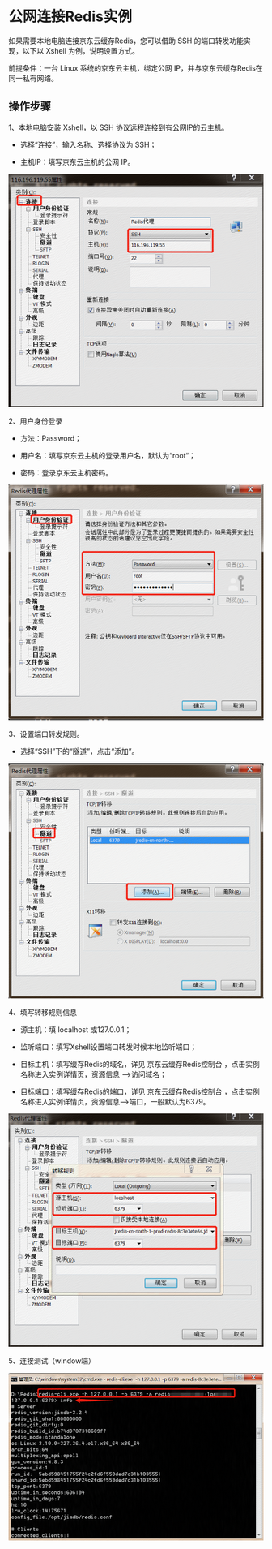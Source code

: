 # 公网连接Redis实例

如果需要本地电脑连接京东云缓存Redis，您可以借助 SSH 的端口转发功能实现，以下以 Xshell 为例，说明设置方式。

前提条件：一台 Linux 系统的京东云主机，绑定公网 IP，并与京东云缓存Redis在同一私有网络。

## 操作步骤

1、本地电脑安装 Xshell，以 SSH 协议远程连接到有公网IP的云主机。

- 选择“连接”，输入名称、选择协议为 SSH；

- 主机IP：填写京东云主机的公网 IP。

![1](../../../../image/Redis/1.png)

2、用户身份登录

- 方法：Password；

- 用户名：填写京东云主机的登录用户名，默认为“root“；

- 密码：登录京东云主机密码。

![2](../../../../image/Redis/2.png)

3、设置端口转发规则。

- 选择“SSH”下的“隧道”，点击“添加”。

![3](../../../../image/Redis/3.png)

4、填写转移规则信息

- 源主机：填 localhost 或127.0.0.1；

- 监听端口：填写Xshell设置端口转发时候本地监听端口；

- 目标主机：填写缓存Redis的域名，详见 京东云缓存Redis控制台 ，点击实例名称进入实例详情页，资源信息 –>访问域名；

- 目标端口：填写缓存Redis的端口，详见 京东云缓存Redis控制台 ，点击实例名称进入实例详情页，资源信息–>端口，一般默认为6379。

![4](../../../../image/Redis/4.png)

5、连接测试（window端）

![5](../../../../image/Redis/5.png)
